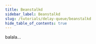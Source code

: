 ```yaml
---
title: Beanstalkd 
sidebar_label: Beanstalkd
slug: /tutorials/delay-queue/beanstalkd
hide_table_of_contents: true
---
```

balala...